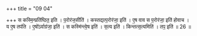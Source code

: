 +++
title = "09 04"

+++
स कस्मि॒न्प्रति॑ष्ठित॒ इति । प॒रोर॑ज॒सीति॑ । कस्तद्यत्प॒रोर॑जा॒ इति॑ । ए॒ष वाव स प॒रोर॑जा॒ इति॑ होवाच ।  य ए॒ष तप॑ति । ए॒षो॑ऽर्वाग्र॑जा॒ इति॑ । स कस्मि॑न्त्वे॒ष इति॑ । स॒त्य इति॑ । किन्तत्स॒त्यमिति॑ । तप॒ इति॑ ॥ 26 ॥


